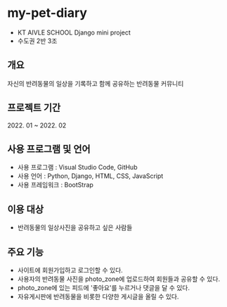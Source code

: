 # my-pet-diary

- KT AIVLE SCHOOL Django mini project
- 수도권 2반 3조

## 개요
자신의 반려동물의 일상을 기록하고 함께 공유하는 반려동물 커뮤니티


## 프로젝트 기간
2022\. 01 ~ 2022\. 02


## 사용 프로그램 및 언어
- 사용 프로그램 : Visual Studio Code, GitHub
- 사용 언어 : Python, Django, HTML, CSS, JavaScript
- 사용 프레임워크 : BootStrap


## 이용 대상
- 반려동물의 일상사진을 공유하고 싶은 사람들



## 주요 기능
- 사이트에 회원가입하고 로그인할 수 있다.
- 사용자의 반려동물 사진을 photo_zone에 업로드하여 회원들과 공유할 수 있다.
- photo_zone에 있는 피드에 '좋아요'를 누르거나 댓글을 달 수 있다.
- 자유게시판에 반려동물을 비롯한 다양한 게시글을 올릴 수 있다.
